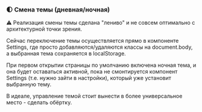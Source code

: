### 🌓 Смена темы (дневная/ночная)

⚠️ Реализация смены темы сделана "лениво" и не совсем оптимально с архитектурной точки зрения.

Сейчас переключение темы осуществляется прямо в компоненте Settings, где просто добавляются/удаляются классы на document.body, а выбранная тема сохраняется в localStorage.

При первом открытии страницы по умолчанию включена ночная тема, и она будет оставаться активной, пока не смонтируется компонент Settings (т.е. нужно зайти в настройки), который уже установит выбранную тему.

В идеале, управление темой стоит вынести в более универсальное место - сделать обёртку.

